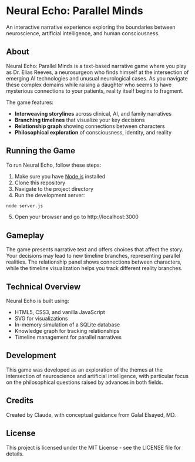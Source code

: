 # Neural Echo: Parallel Minds

An interactive narrative experience exploring the boundaries between neuroscience, artificial intelligence, and human consciousness.

## About

Neural Echo: Parallel Minds is a text-based narrative game where you play as Dr. Elias Reeves, a neurosurgeon who finds himself at the intersection of emerging AI technologies and unusual neurological cases. As you navigate these complex domains while raising a daughter who seems to have mysterious connections to your patients, reality itself begins to fragment.

The game features:

- **Interweaving storylines** across clinical, AI, and family narratives
- **Branching timelines** that visualize your key decisions
- **Relationship graph** showing connections between characters
- **Philosophical exploration** of consciousness, identity, and reality

## Running the Game

To run Neural Echo, follow these steps:

1. Make sure you have [Node.js](https://nodejs.org/) installed
2. Clone this repository
3. Navigate to the project directory
4. Run the development server:

```bash
node server.js
```

5. Open your browser and go to http://localhost:3000

## Gameplay

The game presents narrative text and offers choices that affect the story. Your decisions may lead to new timeline branches, representing parallel realities. The relationship panel shows connections between characters, while the timeline visualization helps you track different reality branches.

## Technical Overview

Neural Echo is built using:

- HTML5, CSS3, and vanilla JavaScript
- SVG for visualizations
- In-memory simulation of a SQLite database
- Knowledge graph for tracking relationships
- Timeline management for parallel narratives

## Development

This game was developed as an exploration of the themes at the intersection of neuroscience and artificial intelligence, with particular focus on the philosophical questions raised by advances in both fields.

## Credits

Created by Claude, with conceptual guidance from Galal Elsayed, MD.

## License

This project is licensed under the MIT License - see the LICENSE file for details.
